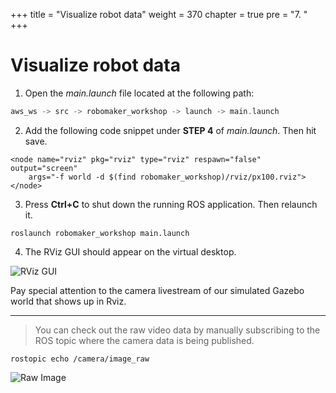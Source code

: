 +++
title = "Visualize robot data"
weight = 370
chapter = true
pre = "7. "
+++

# Visualize robot data

1. Open the _main.launch_ file located at the following path:

```c
aws_ws -> src -> robomaker_workshop -> launch -> main.launch
```

2. Add the following code snippet under **STEP 4** of _main.launch_. Then hit save.

```
<node name="rviz" pkg="rviz" type="rviz" respawn="false" output="screen"
    args="-f world -d $(find robomaker_workshop)/rviz/px100.rviz">
</node>
```

3. Press **Ctrl+C** to shut down the running ROS application. Then relaunch it.

```
roslaunch robomaker_workshop main.launch
```

4. The RViz GUI should appear on the virtual desktop.

![RViz GUI](/rviz.png?classes=border)

Pay special attention to the camera livestream of our simulated Gazebo world that shows up in Rviz.

---

> You can check out the raw video data by manually subscribing to the ROS topic where the camera data is being published.

```
rostopic echo /camera/image_raw
```

![Raw Image](/raw-image.png?classes=border)
